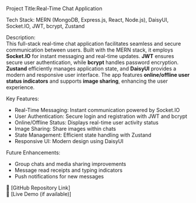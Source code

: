 Project Title:Real-Time Chat Application

Tech Stack: MERN (MongoDB, Express.js, React, Node.js), DaisyUI, Socket.IO, JWT, bcrypt, Zustand

Description:  
This full-stack real-time chat application facilitates seamless and secure communication between users. Built with the MERN stack, it employs **Socket.IO** for instant messaging and real-time updates. **JWT** ensures secure user authentication, while **bcrypt** handles password encryption. **Zustand** efficiently manages application state, and **DaisyUI** provides a modern and responsive user interface. The app features **online/offline user status indicators** and supports **image sharing**, enhancing the user experience.

Key Features:
- Real-Time Messaging: Instant communication powered by Socket.IO  
- User Authentication: Secure login and registration with JWT and bcrypt  
- Online/Offline Status: Displays real-time user activity status  
- Image Sharing: Share images within chats  
- State Management: Efficient state handling with Zustand  
- Responsive UI: Modern design using DaisyUI  

Future Enhancements: 
- Group chats and media sharing improvements  
- Message read receipts and typing indicators  
- Push notifications for new messages  

🔗 [GitHub Repository Link]  
🔗 [Live Demo (if available)]  
